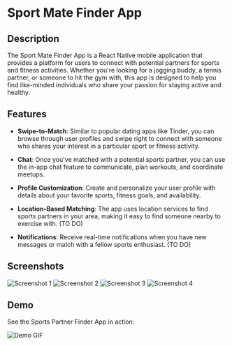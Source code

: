 # Sport Mate Finder App

## Description

The Sport Mate Finder App is a React Native mobile application that provides a platform for users to connect with potential partners for sports and fitness activities. Whether you're looking for a jogging buddy, a tennis partner, or someone to hit the gym with, this app is designed to help you find like-minded individuals who share your passion for staying active and healthy.

## Features

- **Swipe-to-Match**: Similar to popular dating apps like Tinder, you can browse through user profiles and swipe right to connect with someone who shares your interest in a particular sport or fitness activity.

- **Chat**: Once you've matched with a potential sports partner, you can use the in-app chat feature to communicate, plan workouts, and coordinate meetups.

- **Profile Customization**: Create and personalize your user profile with details about your favorite sports, fitness goals, and availability.

- **Location-Based Matching**: The app uses location services to find sports partners in your area, making it easy to find someone nearby to exercise with. (TO DO)

- **Notifications**: Receive real-time notifications when you have new messages or match with a fellow sports enthusiast. (TO DO)

## Screenshots

![Screenshot 1](screenshots/1.png)
![Screenshot 2](screenshots/2.png)
![Screenshot 3](screenshots/3.png)
![Screenshot 4](screenshots/4.png)

## Demo

See the Sports Partner Finder App in action:

![Demo GIF](screenshots/demo.gif)
